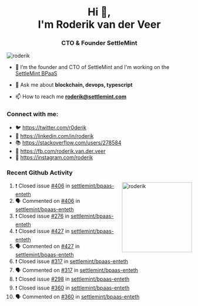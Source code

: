 <h1 align="center">Hi 👋,<br/> I'm Roderik van der Veer</h1>
<h3 align="center">CTO & Founder SettleMint</h3>

<p align="left"> <img src="https://komarev.com/ghpvc/?username=roderik" alt="roderik" /> </p>

- 🔭 I’m the founder and CTO of SettleMint and I'm working on the [SettleMint BPaaS](https://settlemint.com)

- 💬 Ask me about **blockchain, devops, typescript**

- 📫 How to reach me **roderik@settlemint.com**



### Connect with me:

- 🐦 https://twitter.com/r0derik
- 🏢 https://linkedin.com/in/roderik
- 📚 https://stackoverflow.com/users/278584
- 🙊 https://fb.com/roderik.van.der.veer
- 📸 https://instagram.com/roderik

### Recent Github Activity
<img src="https://github-readme-stats.vercel.app/api?username=roderik&show_icons=true&count_private=true" alt="roderik" align="right" height="190" />

<!--START_SECTION:activity-->
1. ❗️ Closed issue [#406](https://github.com/settlemint/bpaas-enteth/issues/406) in [settlemint/bpaas-enteth](https://github.com/settlemint/bpaas-enteth)
2. 🗣 Commented on [#406](https://github.com/settlemint/bpaas-enteth/issues/406) in [settlemint/bpaas-enteth](https://github.com/settlemint/bpaas-enteth)
3. ❗️ Closed issue [#276](https://github.com/settlemint/bpaas-enteth/issues/276) in [settlemint/bpaas-enteth](https://github.com/settlemint/bpaas-enteth)
4. ❗️ Closed issue [#427](https://github.com/settlemint/bpaas-enteth/issues/427) in [settlemint/bpaas-enteth](https://github.com/settlemint/bpaas-enteth)
5. 🗣 Commented on [#427](https://github.com/settlemint/bpaas-enteth/issues/427) in [settlemint/bpaas-enteth](https://github.com/settlemint/bpaas-enteth)
6. ❗️ Closed issue [#317](https://github.com/settlemint/bpaas-enteth/issues/317) in [settlemint/bpaas-enteth](https://github.com/settlemint/bpaas-enteth)
7. 🗣 Commented on [#317](https://github.com/settlemint/bpaas-enteth/issues/317) in [settlemint/bpaas-enteth](https://github.com/settlemint/bpaas-enteth)
8. ❗️ Closed issue [#298](https://github.com/settlemint/bpaas-enteth/issues/298) in [settlemint/bpaas-enteth](https://github.com/settlemint/bpaas-enteth)
9. ❗️ Closed issue [#360](https://github.com/settlemint/bpaas-enteth/issues/360) in [settlemint/bpaas-enteth](https://github.com/settlemint/bpaas-enteth)
10. 🗣 Commented on [#360](https://github.com/settlemint/bpaas-enteth/issues/360) in [settlemint/bpaas-enteth](https://github.com/settlemint/bpaas-enteth)
<!--END_SECTION:activity-->